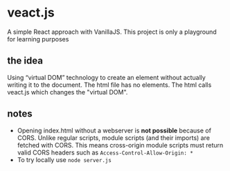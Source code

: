 # veact.js
A simple React approach with VanillaJS. This project is only a playground for learning purposes
## the idea
Using “virtual DOM” technology to create an element without actually writing it to the document. The html file has no elements. The html calls veact.js which changes the "virtual DOM".
## notes
* Opening index.html without a webserver is **not possible** because of CORS. Unlike regular scripts, module scripts (and their imports) are fetched with CORS. This means cross-origin module scripts must return valid CORS headers such as `Access-Control-Allow-Origin: *`
* To try locally use `node server.js`
